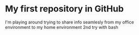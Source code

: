 # My first repository in GitHub

I'm playing around trying to share info seamlesly from my office environment to my home environment
2nd try with bash
